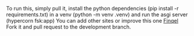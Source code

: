 To run this, simply pull it, install the python dependencies (pip install -r requirements.txt) in a venv (python -m venv .venv) and run the asgi server (hypercorn fsk:app)
You can add other sites or improve this one [Finqel](https://finqel.es)  
Fork it and pull request to the development branch.
